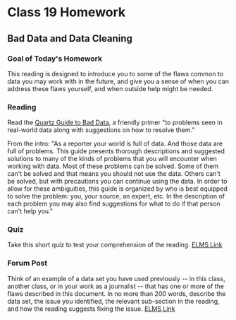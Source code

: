 # Class 19 Homework
## Bad Data and Data Cleaning

### Goal of Today's Homework

This reading is designed to introduce you to some of the flaws common to data you may work with in the future, and give you a sense of when you can address these flaws yourself, and when outside help might be needed.  

### Reading

Read the [Quartz Guide to Bad Data](https://github.com/Quartz/bad-data-guide), a friendly primer "to problems seen in real-world data along with suggestions on how to resolve them."

From the intro: "As a reporter your world is full of data. And those data are full of problems. This guide presents thorough descriptions and suggested solutions to many of the kinds of problems that you will encounter when working with data. Most of these problems can be solved. Some of them can't be solved and that means you should not use the data. Others can't be solved, but with precautions you can continue using the data. In order to allow for these ambiguities, this guide is organized by who is best equipped to solve the problem: you, your source, an expert, etc. In the description of each problem you may also find suggestions for what to do if that person can't help you."

### Quiz

Take this short quiz to test your comprehension of the reading. [ELMS Link](https://umd.instructure.com/courses/1259604/quizzes/1263659)

### Forum Post

Think of an example of a data set you have used previously -- in this class, another class, or in your work as a journalist -- that has one or more of the flaws described in this document. In no more than 200 words, describe the data set, the issue you identified, the relevant sub-section in the reading, and how the reading suggests fixing the issue. [ELMS Link](https://umd.instructure.com/courses/1259604/discussion_topics/3575070)  

